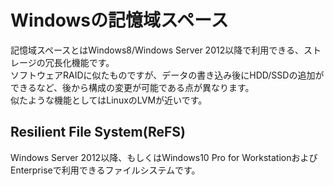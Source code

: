 # Windowsの記憶域スペース  
記憶域スペースとはWindows8/Windows Server 2012以降で利用できる、ストレージの冗長化機能です。  
ソフトウェアRAIDに似たものですが、データの書き込み後にHDD/SSDの追加ができるなど、後から構成の変更が可能である点が異なります。  
似たような機能としてはLinuxのLVMが近いです。  

## Resilient File System(ReFS)  
Windows Server 2012以降、もしくはWindows10 Pro for WorkstationおよびEnterpriseで利用できるファイルシステムです。  

